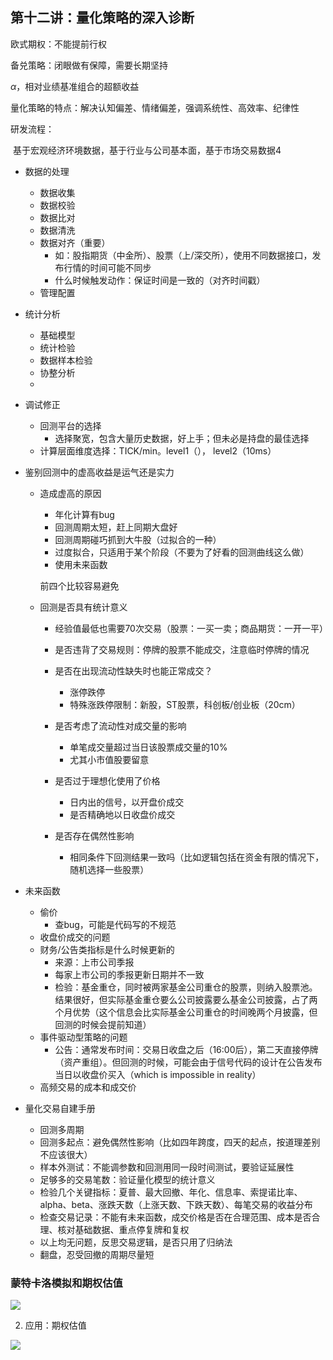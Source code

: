## 第十二讲：量化策略的深入诊断

欧式期权：不能提前行权

备兑策略：闭眼做有保障，需要长期坚持

$\alpha$，相对业绩基准组合的超额收益

量化策略的特点：解决认知偏差、情绪偏差，强调系统性、高效率、纪律性

研发流程：

​	基于宏观经济环境数据，基于行业与公司基本面，基于市场交易数据4

- 数据的处理
  - 数据收集
  - 数据校验
  - 数据比对
  - 数据清洗
  - 数据对齐（重要）
    - 如：股指期货（中金所）、股票（上/深交所），使用不同数据接口，发布行情的时间可能不同步
    - 什么时候触发动作：保证时间是一致的（对齐时间戳）
  - 管理配置

- 统计分析
  - 基础模型
  - 统计检验
  - 数据样本检验
  - 协整分析
  - 

- 调试修正

  - 回测平台的选择
    - 选择聚宽，包含大量历史数据，好上手；但未必是持盘的最佳选择
  - 计算层面维度选择：TICK/min。level1（）， level2（10ms）

- 鉴别回测中的虚高收益是运气还是实力

  - 造成虚高的原因

    - 年化计算有bug
    - 回测周期太短，赶上同期大盘好
    - 回测周期碰巧抓到大牛股（过拟合的一种）
    - 过度拟合，只适用于某个阶段（不要为了好看的回测曲线这么做）
    - 使用未来函数

    前四个比较容易避免
    
  - 回测是否具有统计意义
  
    - 经验值最低也需要70次交易（股票：一买一卖；商品期货：一开一平）
  
    - 是否违背了交易规则：停牌的股票不能成交，注意临时停牌的情况
    - 是否在出现流动性缺失时也能正常成交？
      - 涨停跌停
      - 特殊涨跌停限制：新股，ST股票，科创板/创业板（20cm）
    - 是否考虑了流动性对成交量的影响
      - 单笔成交量超过当日该股票成交量的10%
      - 尤其小市值股要留意
    - 是否过于理想化使用了价格
      - 日内出的信号，以开盘价成交
      - 是否精确地以日收盘价成交
    - 是否存在偶然性影响
      - 相同条件下回测结果一致吗（比如逻辑包括在资金有限的情况下，随机选择一些股票）

- 未来函数
  - 偷价
    - 查bug，可能是代码写的不规范
  - 收盘价成交的问题
  - 财务/公告类指标是什么时候更新的
      - 来源：上市公司季报
      - 每家上市公司的季报更新日期并不一致
      - 检验：基金重仓，同时被两家基金公司重仓的股票，则纳入股票池。结果很好，但实际基金重仓要么公司披露要么基金公司披露，占了两个月优势（这个信息会比实际基金公司重仓的时间晚两个月披露，但回测的时候会提前知道）
  - 事件驱动型策略的问题
      - 公告：通常发布时间：交易日收盘之后（16:00后），第二天直接停牌（资产重组）。但回测的时候，可能会由于信号代码的设计在公告发布当日以收盘价买入（which is impossible in reality）
  - 高频交易的成本和成交价

- 量化交易自建手册
  - 回测多周期
  - 回测多起点：避免偶然性影响（比如四年跨度，四天的起点，按道理差别不应该很大）
  - 样本外测试：不能调参数和回测用同一段时间测试，要验证延展性
  - 足够多的交易笔数：验证量化模型的统计意义
  - 检验几个关键指标：夏普、最大回撤、年化、信息率、索提诺比率、alpha、beta、涨跌天数（上涨天数、下跌天数）、每笔交易的收益分布
  - 检查交易记录：不能有未来函数，成交价格是否在合理范围、成本是否合理、核对基础数据、重点停复牌和复权
  - 以上均无问题，反思交易逻辑，是否只用了归纳法
  - 翻盘，忍受回撤的周期尽量短



### 蒙特卡洛模拟和期权估值

![](https://qn-st0.yuketang.cn/FuZ1lw3dYnXiE9qCfeSGz-38VBOK)

2. 应用：期权估值

![](https://qn-st0.yuketang.cn/Fo5IqLop11zYAHMO1U1u2fQPaBQS)

